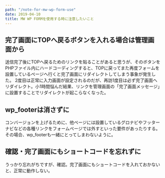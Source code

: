 ```yaml
---
path: "/note-for-mw-wp-form-use"
date: 2019-04-10
title: MW WP FORMを使用する時に注意したいこと
---
```


## 完了画面にTOPへ戻るボタンを入れる場合は管理画面から
送信完了後にTOPへ戻るためのリンクを貼ることがあると思うが、そのボタンをPHPファイル内にハードコーディングすると、TOPに戻ってまた再度フォームを設置しているページへ行くと完了画面にリダイレクトしてしまう事象が発生した。
2度目は正常に入力画面が設定されるのだが、再訪1度目は必ず完了画面へリダイレクト。小1時間悩んだ結果、リンクを管理画面の「完了画面メッセージ」に設置することでリダイレクトが起こらなくなった。

## wp_footerは消さずに
コンバージョンを上げるために、他ページには設置しているグロナビやフッターナビなどの各種リンクをフォームページでは外すといった要件があったりする。その場合、wp_footerも一緒にとってしまわないように。

## 確認・完了画面にもショートコードを忘れずに
うっかり忘れがちですが、確認。完了画面にもショートコードを入れておかないと、正常に動作しない。